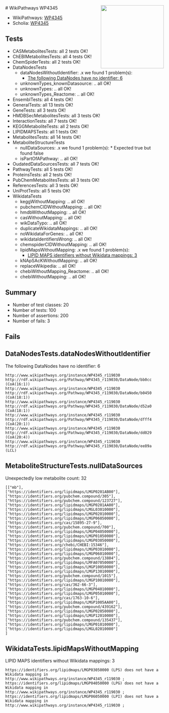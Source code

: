 <img style="float: right; width: 200px" src="https://upload.wikimedia.org/wikipedia/commons/thumb/8/83/Wplogo_with_text_500.png/640px-Wplogo_with_text_500.png" />
# WikiPathways WP4345

* WikiPathways: [WP4345](https://identifiers.org/wikipathways:WP4345)
* Scholia: [WP4345](https://scholia.toolforge.org/wikipathways/WP4345)
## Tests
* CASMetabolitesTests: all 2 tests OK!
* ChEBIMetabolitesTests: all 4 tests OK!
* ChemSpiderTests: all 2 tests OK!
* DataNodesTests
    * dataNodesWithoutIdentifier: .x we found 1 problem(s):
        * [The following DataNodes have no identifier: 6](#d2d32fa5)
    * unknownTypes_knownDatasource: .. all OK!
    * unknownTypes: .. all OK!
    * unknownTypes_Reactome: .. all OK!
* EnsemblTests: all 4 tests OK!
* GeneralTests: all 13 tests OK!
* GeneTests: all 3 tests OK!
* HMDBSecMetabolitesTests: all 3 tests OK!
* InteractionTests: all 7 tests OK!
* KEGGMetaboliteTests: all 2 tests OK!
* LIPIDMAPSTests: all 1 tests OK!
* MetabolitesTests: all 14 tests OK!
* MetaboliteStructureTests
    * nullDataSources: .x we found 1 problem(s):
            * Expected true but found false
    * isPartOfAPathway: .. all OK!
* OudatedDataSourcesTests: all 7 tests OK!
* PathwayTests: all 5 tests OK!
* ProteinsTests: all 2 tests OK!
* PubChemMetabolitesTests: all 3 tests OK!
* ReferencesTests: all 3 tests OK!
* UniProtTests: all 5 tests OK!
* WikidataTests
    * keggWithoutMapping: .. all OK!
    * pubchemCIDWithoutMapping: .. all OK!
    * hmdbWithoutMapping: .. all OK!
    * casWithoutMapping: .. all OK!
    * wikDataTypo: .. all OK!
    * duplicateWikidataMappings: .. all OK!
    * noWikidataForGenes: .. all OK!
    * wikidataIdentifiersWrong: .. all OK!
    * chemspiderCIDWithoutMapping: .. all OK!
    * lipidMapsWithoutMapping: .x we found 1 problem(s):
        * [LIPID MAPS identifiers without Wikidata mappings: 3](#7dfdfb43)
    * kNApSAcKWithoutMapping: .. all OK!
    * replaceWikipedia: .. all OK!
    * chebiWithoutMapping_Reactome: .. all OK!
    * chebiWithoutMapping: .. all OK!


## Summary

* Number of test classes: 20
* Number of tests: 100
* Number of assertions: 200
* Number of fails: 3

## Fails

<a name="d2d32fa5" />

## DataNodesTests.dataNodesWithoutIdentifier

The following DataNodes have no identifier: 6
```
http://www.wikipathways.org/instance/WP4345_r119030 http://rdf.wikipathways.org/Pathway/WP4345_r119030/DataNode/bb0cc (CoA(16:1))
http://www.wikipathways.org/instance/WP4345_r119030 http://rdf.wikipathways.org/Pathway/WP4345_r119030/DataNode/b0450 (CoA(18:1))
http://www.wikipathways.org/instance/WP4345_r119030 http://rdf.wikipathways.org/Pathway/WP4345_r119030/DataNode/d52a0 (CoA(18:1))
http://www.wikipathways.org/instance/WP4345_r119030 http://rdf.wikipathways.org/Pathway/WP4345_r119030/DataNode/dfff4 (CoA(20:1))
http://www.wikipathways.org/instance/WP4345_r119030 http://rdf.wikipathways.org/Pathway/WP4345_r119030/DataNode/dd029 (CoA(20:4))
http://www.wikipathways.org/instance/WP4345_r119030 http://rdf.wikipathways.org/Pathway/WP4345_r119030/DataNode/ee89a (LCL)
```

<a name="919041c9" />

## MetaboliteStructureTests.nullDataSources

Unexpectedly low metabolite count: 32
```
[["mb"],
["https://identifiers.org/lipidmaps/LMGP0201AB00"],
["https://identifiers.org/pubchem.compound/305"],
["https://identifiers.org/pubchem.compound/123727"],
["https://identifiers.org/lipidmaps/LMGP0201AA00"],
["https://identifiers.org/lipidmaps/LMGL03010000"],
["https://identifiers.org/lipidmaps/LMGP02010000"],
["https://identifiers.org/lipidmaps/LMGP06050000"],
["https://identifiers.org/cas/15895-27-9"],
["https://identifiers.org/pubchem.compound/700"],
["https://identifiers.org/lipidmaps/LMGP04050000"],
["https://identifiers.org/lipidmaps/LMGP01050000"],
["https://identifiers.org/lipidmaps/LMGP03050000"],
["https://identifiers.org/chebi/CHEBI:15346"],
["https://identifiers.org/lipidmaps/LMGP03010000"],
["https://identifiers.org/lipidmaps/LMGP06010000"],
["https://identifiers.org/pubchem.compound/13804"],
["https://identifiers.org/lipidmaps/LMFA07050000"],
["https://identifiers.org/lipidmaps/LMGP10050000"],
["https://identifiers.org/lipidmaps/LMGP13010000"],
["https://identifiers.org/pubchem.compound/1015"],
["https://identifiers.org/lipidmaps/LMGP10010000"],
["https://identifiers.org/cas/362-66-3"],
["https://identifiers.org/lipidmaps/LMGP04010000"],
["https://identifiers.org/lipidmaps/LMGP05010000"],
["https://identifiers.org/cas/1763-10-6"],
["https://identifiers.org/lipidmaps/LMGP1005AA00"],
["https://identifiers.org/pubchem.compound/439162"],
["https://identifiers.org/lipidmaps/LMGP02050000"],
["https://identifiers.org/lipidmaps/LMGP12010000"],
["https://identifiers.org/pubchem.compound/135437"],
["https://identifiers.org/lipidmaps/LMGP01010000"],
["https://identifiers.org/lipidmaps/LMGL02010000"]
]
```

<a name="7dfdfb43" />

## WikidataTests.lipidMapsWithoutMapping

LIPID MAPS identifiers without Wikidata mappings: 3
```
https://identifiers.org/lipidmaps/LMGP03050000 (LPS) does not have a Wikidata mapping in http://www.wikipathways.org/instance/WP4345_r119030 ; 
https://identifiers.org/lipidmaps/LMGP04050000 (LPG) does not have a Wikidata mapping in http://www.wikipathways.org/instance/WP4345_r119030 ; 
https://identifiers.org/lipidmaps/LMGP06050000 (LPI) does not have a Wikidata mapping in http://www.wikipathways.org/instance/WP4345_r119030 ; 
```

